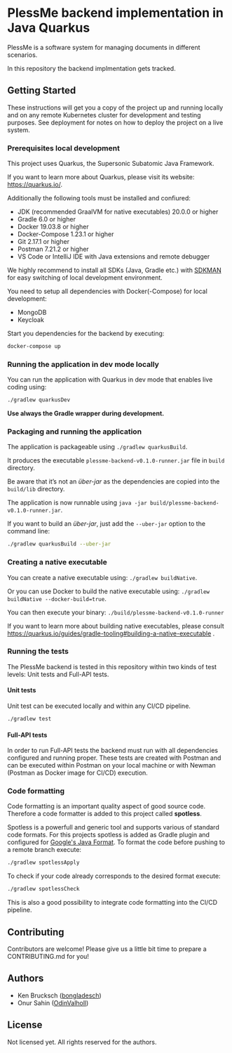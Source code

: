 # PlessMe backend implementation in Java Quarkus

PlessMe is a software system for managing documents in different scenarios.

In this repository the backend implmentation gets tracked.

## Getting Started

These instructions will get you a copy of the project up and running locally and on any remote Kubernetes cluster for development and testing purposes. See deployment for notes on how to deploy the project on a live system.

### Prerequisites local development

This project uses Quarkus, the Supersonic Subatomic Java Framework.

If you want to learn more about Quarkus, please visit its website: <https://quarkus.io/>.

Additionally the following tools must be installed and confiured:

* JDK (recommended GraalVM for native executables) 20.0.0 or higher
* Gradle 6.0 or higher
* Docker 19.03.8 or higher
* Docker-Compose  1.23.1 or higher
* Git 2.17.1 or higher
* Postman 7.21.2 or higher
* VS Code or IntelliJ IDE with Java extensions and remote debugger

We highly recommend to install all SDKs (Java, Gradle etc.) with [SDKMAN](https://sdkman.io/) for easy switching of local development environment.

You need to setup all dependencies with Docker(-Compose) for local development:

* MongoDB
* Keycloak

Start you dependencies for the backend by executing:

```bash
docker-compose up
```

### Running the application in dev mode locally

You can run the application with Quarkus in dev mode that enables live coding using:

```bash
./gradlew quarkusDev
```

**Use always the Gradle wrapper during development.**

### Packaging and running the application

The application is packageable using `./gradlew quarkusBuild`.
<!---freshmark SECTION
output = "It produces the executable `plessme-backend-{{version}}-runner.jar` file in `build` directory.";
-->
It produces the executable `plessme-backend-v0.1.0-runner.jar` file in `build` directory.
<!---freshmark /SECTION -->
Be aware that it’s not an _über-jar_ as the dependencies are copied into the `build/lib` directory.
<!---freshmark SECTION
output = "The application is now runnable using `java -jar build/plessme-backend-{{version}}-runner.jar`.";
-->
The application is now runnable using `java -jar build/plessme-backend-v0.1.0-runner.jar`.
<!---freshmark /SECTION -->
If you want to build an _über-jar_, just add the `--uber-jar` option to the command line:

```bash
./gradlew quarkusBuild --uber-jar
```

### Creating a native executable

You can create a native executable using: `./gradlew buildNative`.

Or you can use Docker to build the native executable using: `./gradlew buildNative --docker-build=true`.
<!---freshmark SECTION
output = "You can then execute your binary: `./build/plessme-backend-{{version}}-runner`";
-->
You can then execute your binary: `./build/plessme-backend-v0.1.0-runner`
<!---freshmark /SECTION -->
If you want to learn more about building native executables, please consult <https://quarkus.io/guides/gradle-tooling#building-a-native-executable> .

### Running the tests

The PlessMe backend is tested in this repository within two kinds of test levels: Unit tests and Full-API tests.

#### Unit tests

Unit test can be executed locally and within any CI/CD pipeline.

```bash
./gradlew test
```

#### Full-API tests

In order to run Full-API tests the backend must run with all dependencies configured and running proper.
These tests are created with Postman and can be executed within Postman on your local machine or with Newman (Postman as Docker image for CI/CD) execution.

<!-- TODO add description how to handle Postman test collections -->

### Code formatting

Code formatting is an important quality aspect of good source code. Therefore a code formatter is added to this project called **spotless**.

Spotless is a powerfull and generic tool and supports various of standard code formats. For this projects spotless is added as Gradle plugin
and configured for [Google's Java Format](https://github.com/google/google-java-format).
To format the code before pushing to a remote branch execute:

```bash
./gradlew spotlessApply
```

To check if your code already corresponds to the desired format execute:

```bash
./gradlew spotlessCheck
```

This is also a good possibility to integrate code formatting into the CI/CD pipeline.

## Contributing

Contributors are welcome! Please give us a little bit time to prepare a CONTRIBUTING.md for you!

<!-- Add more information about contributing with an own CONTRIBUTING.md file and a code of conduct -->

## Authors

* Ken Brucksch ([bongladesch](https://github.com/bongladesch))
* Onur Sahin ([OdinValholl](https://github.com/OdinValholl))

## License

Not licensed yet. All rights reserved for the authors.

<!-- Add licensing with a license file and headers to all source files -->
